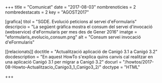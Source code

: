 +++
title           = "Comunicat"
date	 	  	    = "2017-08-03"
nombrenoticies  = 2
nombredestacats = 2
key 		  	    = "AGOST2017"

[grafica]
titol      = "SGDE. Evolució peticions al servei d'eFormularis"
descripcio = "La següent gràfica mostra el consum del servei d'invocació (webservice) d'eFormularis per mes des de Gener 2016"
imatge     = "eformularis_evolucio_consum.png"
alt        = "Consum servei invocació d'eFormularis"

[[relacionats]]
doctitle          = "Actualització aplicació de Canigó 3.1 a Canigó 3.2"
docdescription    = "En aquest HowTo s'explica quins canvis cal realitzar en una aplicació Canigó 3.1 per migrar a Canigó 3.2"
docurl            = "/howtos/2017-08-Howto-Actualitzacio_Canigo3_1_Canigo3_2/"
doctype           = "HTML"

+++
